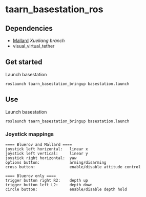 # taarn_basestation_ros

## Dependencies
- [Mallard](https://github.com/EEEManchester/MallARD/tree/Xueliang) _Xueliang branch_
- visual_virtual_tether

## Get started
Launch basestation
```
roslaunch taarn_basestation_bringup basestation.launch
```

## Use
Launch basestation
```
roslaunch taarn_basestation_bringup basestation.launch
```

### Joystick mappings
```
==== Bluerov and Mallard ====
joystick left horizontal:   linear x
joystick left vertical:     linear y
joystick right horizontal:  yaw
options button:             arming/disarming
cross button:               enable/disable attitude control

==== Bluerov only ====
trigger button right R2:    depth up
trigger button left L2:     depth down
circle button:              enable/disable depth hold
```